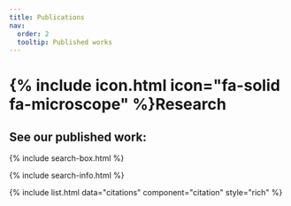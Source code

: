 ```yaml
---
title: Publications
nav:
  order: 2
  tooltip: Published works
---
```


# {% include icon.html icon="fa-solid fa-microscope" %}Research


## See our published work:


{% include search-box.html %}

{% include search-info.html %}

{% include list.html data="citations" component="citation" style="rich" %}
